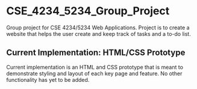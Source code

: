 # CSE_4234_5234_Group_Project
Group project for CSE 4234/5234 Web Applications. Project is to create a website that helps the user create and keep track of tasks and a to-do list.

## Current Implementation: HTML/CSS Prototype
Current implementation is an HTML and CSS prototype that is meant to demonstrate styling and layout of each key page and feature. No other functionality has yet to be added.
